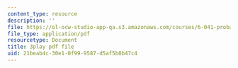 ```yaml
---
content_type: resource
description: ''
file: https://ol-ocw-studio-app-qa.s3.amazonaws.com/courses/6-041-probabilistic-systems-analysis-and-applied-probability-fall-2010/21beab4c30e10f999587d5af5b0b47c4_j9WZyLZCBzs.pdf
file_type: application/pdf
resourcetype: Document
title: 3play pdf file
uid: 21beab4c-30e1-0f99-9587-d5af5b0b47c4
---
```

